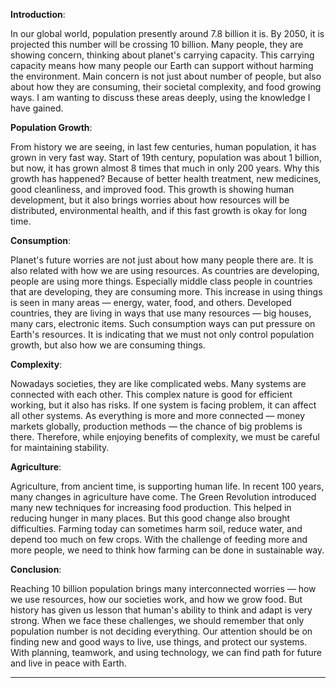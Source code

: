 **Introduction**:

In our global world, population presently around 7.8 billion it is. By 2050, it is projected this number will be crossing 10 billion. Many people, they are showing concern, thinking about planet's carrying capacity. This carrying capacity means how many people our Earth can support without harming the environment. Main concern is not just about number of people, but also about how they are consuming, their societal complexity, and food growing ways. I am wanting to discuss these areas deeply, using the knowledge I have gained.

**Population Growth**:

From history we are seeing, in last few centuries, human population, it has grown in very fast way. Start of 19th century, population was about 1 billion, but now, it has grown almost 8 times that much in only 200 years. Why this growth has happened? Because of better health treatment, new medicines, good cleanliness, and improved food. This growth is showing human development, but it also brings worries about how resources will be distributed, environmental health, and if this fast growth is okay for long time.

**Consumption**:

Planet's future worries are not just about how many people there are. It is also related with how we are using resources. As countries are developing, people are using more things. Especially middle class people in countries that are developing, they are consuming more. This increase in using things is seen in many areas — energy, water, food, and others. Developed countries, they are living in ways that use many resources — big houses, many cars, electronic items. Such consumption ways can put pressure on Earth's resources. It is indicating that we must not only control population growth, but also how we are consuming things.

**Complexity**:

Nowadays societies, they are like complicated webs. Many systems are connected with each other. This complex nature is good for efficient working, but it also has risks. If one system is facing problem, it can affect all other systems. As everything is more and more connected — money markets globally, production methods — the chance of big problems is there. Therefore, while enjoying benefits of complexity, we must be careful for maintaining stability.

**Agriculture**:

Agriculture, from ancient time, is supporting human life. In recent 100 years, many changes in agriculture have come. The Green Revolution introduced many new techniques for increasing food production. This helped in reducing hunger in many places. But this good change also brought difficulties. Farming today can sometimes harm soil, reduce water, and depend too much on few crops. With the challenge of feeding more and more people, we need to think how farming can be done in sustainable way.

**Conclusion**:

Reaching 10 billion population brings many interconnected worries — how we use resources, how our societies work, and how we grow food. But history has given us lesson that human's ability to think and adapt is very strong. When we face these challenges, we should remember that only population number is not deciding everything. Our attention should be on finding new and good ways to live, use things, and protect our systems. With planning, teamwork, and using technology, we can find path for future and live in peace with Earth.

---